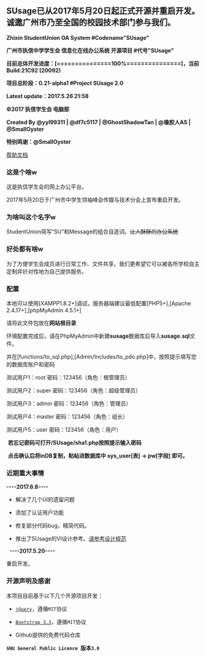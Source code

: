 ## SUsage已从2017年5月20日起正式开源并重启开发。诚邀广州市乃至全国的校园技术部门参与我们。

**Zhixin StudentUnion OA System #Codename"SUsage"**

**广州市执信中学学生会 信息化在线办公系统 开源项目 #代号"SUsage"**

**目前总体开发进度：[===============100%===============]，当前Build:21C92 (20092)**

**项目总阶段：0.21-alpha1 #Project SUsage 2.0**

**Latest update：2017.5.26 21:58**

**©2017 执信学生会 电脑部**

**Created By @yyl99311 | @df7c5117 | @GhostShadowTan | @橡胶人AS | @SmallOyster**

**特别鸣谢：@SmallOyster**

[帮助文档](https://github.com/zhxsu/SUsage/wiki/%E5%B8%AE%E5%8A%A9%E4%B8%8E%E5%8F%8D%E9%A6%88%E4%B8%AD%E5%BF%83-%7C-Hints-&-Feedbacks)

### 这是个啥w

  这是执信学生会的网上办公平台。

  2017年5月20日于广州市中学生领袖峰会传媒与技术分会上宣布重启开发。


### 为啥叫这个名字w

  StudentUnion简写“SU”和Message的组合自造词。<s>让人酥酥的办公系统</s>


### 好处都有啥w

  为了方便学生会成员进行日常工作、文件共享。我们更希望它可以被各所学校自主定制并针对性地为自己提供服务。

### 配置</h3>
  本地可以使用[XAMPP1.8.2+]调试，服务器端建议最低配置[PHP5+],[Apache 2.4.17+],[phpMyAdmin 4.5.1+]
  
  请将此文件包放在**网站根目录**
  
  环境配置完成后，请在PhpMyAdmin中新建**susage**数据库后导入**susage.sql**文件。
  
  并在[functions/to_sql.php],[Admin/Includes/to_pdo.php]中，按照提示填写您的数据库账户和密码
  
  测试用户1：root 密码：123456（角色：根管理员）
  
  测试用户2：super 密码：123456（角色：超级管理员）
  
  测试用户3：admin 密码：123456（角色：管理员）
  
  测试用户4：master 密码：123456（角色：组长）
  
  测试用户5：user 密码：123456（角色：用户）
  
  **若忘记密码可打开/SUsage/sha1.php按照提示输入密码**
  
  **点击确认后将inDB复制，粘帖进数据库中 sys_user[表] -> pw[字段] 即可。**
 
### 近期重大事情

  **----2017.6.8----**

* 解决了几个UI的遗留问题
  
* 添加了认证用户功能
  
* 修复部分代码bug，精简代码。
  
* 推出了SUsage的VI设计参考。[请参考设计规范](https://github.com/zhxsu/SUsage/wiki/%E8%AE%BE%E8%AE%A1%E8%A7%84%E8%8C%83-%7C-VI-&-UI-&-UX-Guides)
  
  
  **----2017.5.20----**

  重启开发。


### 开源声明及感谢

  本项目目前基于以下几个开源项目开发：

* [`jQuery`](https://jquery.org/)，遵循`MIT`协议

* [`Bootstrap 3.3`](https://getbootstrap.com/)，遵循`MIT`协议

* Github提供的免费代码仓库


**`GNU General Public Licence `版本`3.0`**
